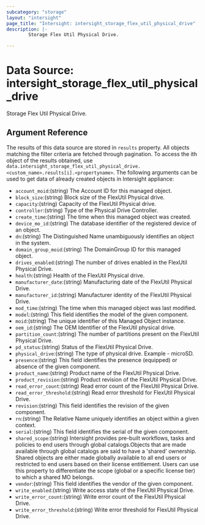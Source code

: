```yaml
---
subcategory: "storage"
layout: "intersight"
page_title: "Intersight: intersight_storage_flex_util_physical_drive"
description: |-
        Storage Flex Util Physical Drive.

---
```


# Data Source: intersight_storage_flex_util_physical_drive
Storage Flex Util Physical Drive.
## Argument Reference
The results of this data source are stored in `results` property.
All objects matching the filter criteria are fetched through pagination.
To access the ith object of the results obtained, use `data.intersight_storage_flex_util_physical_drive.<custom_name>.results[i].<propertyname>`.
The following arguments can be used to get data of already created objects in Intersight appliance:
* `account_moid`:(string) The Account ID for this managed object. 
* `block_size`:(string) Block size of the FlexUtil Physical drive. 
* `capacity`:(string) Capacity of the FlexUtil Physical drive. 
* `controller`:(string) Type of the Physical Drive Controller. 
* `create_time`:(string) The time when this managed object was created. 
* `device_mo_id`:(string) The database identifier of the registered device of an object. 
* `dn`:(string) The Distinguished Name unambiguously identifies an object in the system. 
* `domain_group_moid`:(string) The DomainGroup ID for this managed object. 
* `drives_enabled`:(string) The number of drives enabled in the FlexUtil Physical Drive. 
* `health`:(string) Health of the FlexUtil Physical drive. 
* `manufacturer_date`:(string) Manufacturing date of the FlexUtil Physical Drive. 
* `manufacturer_id`:(string) Manufacturer identity of the FlexUtil Physical Drive. 
* `mod_time`:(string) The time when this managed object was last modified. 
* `model`:(string) This field identifies the model of the given component. 
* `moid`:(string) The unique identifier of this Managed Object instance. 
* `oem_id`:(string) The OEM Identifier of the FlexUtil physical drive. 
* `partition_count`:(string) The number of partitions present on the FlexUtil Physical Drive. 
* `pd_status`:(string) Status of the FlexUtil Physical Drive. 
* `physical_drive`:(string) The type of physical drive. Example - microSD. 
* `presence`:(string) This field identifies the presence (equipped) or absence of the given component. 
* `product_name`:(string) Product name of the FlexUtil Physical Drive. 
* `product_revision`:(string) Product revision of the FlexUtil Physical Drive. 
* `read_error_count`:(string) Read error count of the FlexUtil Physical Drive. 
* `read_error_threshold`:(string) Read error threshold for FlexUtil Physical Drive. 
* `revision`:(string) This field identifies the revision of the given component. 
* `rn`:(string) The Relative Name uniquely identifies an object within a given context. 
* `serial`:(string) This field identifies the serial of the given component. 
* `shared_scope`:(string) Intersight provides pre-built workflows, tasks and policies to end users through global catalogs.Objects that are made available through global catalogs are said to have a 'shared' ownership. Shared objects are either made globally available to all end users or restricted to end users based on their license entitlement. Users can use this property to differentiate the scope (global or a specific license tier) to which a shared MO belongs. 
* `vendor`:(string) This field identifies the vendor of the given component. 
* `write_enabled`:(string) Write access state of the FlexUtil Physical Drive. 
* `write_error_count`:(string) Write error count of the FlexUtil Physical Drive. 
* `write_error_threshold`:(string) Write error threshold for FlexUtil Physical Drive. 
 

